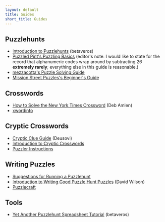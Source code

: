 ```yaml
---
layout: default
title: Guides
short_title: Guides
---
```


## Puzzlehunts

- [Introduction to Puzzlehunts](https://blog.vero.site/post/puzzlehunts) (betaveros)
- [Puzzled Pint's Puzzling Basics](http://www.puzzledpint.com/files/3513/8254/7894/2013_10_22_Puzzling_Basics_Infographic.pdf) (editor's note: I would like to state for the record that alphanumeric codes wrap around by subtracting 26 **extremely rarely**; everything else in this guide is reasonable.)
- [mezzacotta's Puzzle Solving Guide](https://www.mezzacotta.net/puzzle/guide.php)
- [Mission Street Puzzles's Beginner's Guide](https://missionstreetpuzzles.com/beginners-guide/)

## Crosswords

- [How to Solve the New York Times Crossword](https://www.nytimes.com/guides/crosswords/how-to-solve-a-crossword-puzzle) (Deb Amlen)
- [xwordinfo](https://www.xwordinfo.com/)

## Cryptic Crosswords

- [Cryptic Clue Guide](https://puzzling.stackexchange.com/questions/45984/cryptic-clue-guide) (Deusovi)
- [Introduction to Cryptic Crosswords](http://www.crosswordtools.com/cryptic-crosswords.php)
- [Puzzler Instructions](https://www.theatlantic.com/past/docs/issues/puzzclue.htm)

## Writing Puzzles

- [Suggestions for Running a Puzzlehunt](https://github.com/fortenforge/suggestions-for-running-a-puzzlehunt)
- [Introduction to Writing Good Puzzle Hunt Puzzles](https://web.mit.edu/dwilson/www/puzzles/puzzlewriting.html) (David Wilson)
- [Puzzlecraft](https://shop.lonesharkgames.com/products/puzzlecraft-how-to-make-every-kind-of-puzzle-softcover-pdf)

## Tools

- [Yet Another Puzzlehunt Spreadsheet Tutorial](https://docs.google.com/spreadsheets/d/1-KmLvmcydguI_RBJJqHihbewZmssmdNtlWFJIJZVXLk/edit#gid=0) (betaveros)
